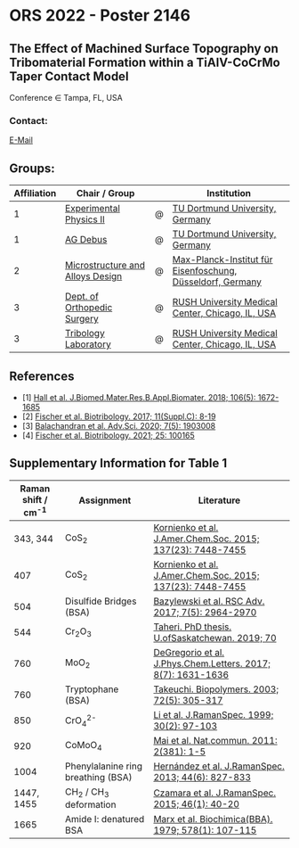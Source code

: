 # ORS 2022 - Poster 2146
## The Effect of Machined Surface Topography on Tribomaterial Formation within a TiAlV-CoCrMo Taper Contact Model​
Conference ∈ Tampa, FL, USA

### Contact:
[E-Mail](mailto:christian.beckmann@tu-dortmund.de)

## Groups:
| Affiliation | Chair / Group | | Institution |
| - | - | - | - |
| 1 | [Experimental Physics II](https://e2.physik.tu-dortmund.de/) | @ | [TU Dortmund University, Germany](https://www.tu-dortmund.de/en/) |
| 1 | [AG Debus](https://e2.physik.tu-dortmund.de/research/e2a/ag-debus/) | @ | [TU Dortmund University, Germany](https://www.tu-dortmund.de/en/) |
| 2 | [Microstructure and Alloys Design](https://www.mpie.de/microstructure-physics-and-alloy-design) | @ | [Max-Planck-Institut für Eisenfoschung, Düsseldorf, Germany](https://www.mpie.de/2281/en) |
| 3 | [Dept. of Orthopedic Surgery](https://www.rushu.rush.edu/rush-medical-college/departments/department-orthopedic-surgery) |  @ | [RUSH University Medical Center, Chicago, IL, USA](https://www.rush.edu/) |
| 3 | [Tribology Laboratory](https://www.rushu.rush.edu/research/departmental-research/orthopedic-surgery-research/tribology-laboratory) |  @ | [RUSH University Medical Center, Chicago, IL, USA](https://www.rush.edu/) |

## References
- [1] [Hall et al. J.Biomed.Mater.Res.B.Appl.Biomater. 2018; 106(5): 1672-1685]( https://doi.org/10.1002/jbm.b.33972)
- [2] [Fischer et al. Biotribology. 2017; 11(Suppl.C): 8-19](https://doi.org/10.1016/j.biotri.2017.01.001)
- [3] [Balachandran et al. Adv.Sci. 2020; 7(5): 1903008](https://doi.org/10.1002/advs.202070027)
- [4] [Fischer et al. Biotribology. 2021; 25: 100165​](https://doi.org/10.1016/j.biotri.2021.100165)

## Supplementary Information for Table 1

| Raman shift / cm<sup>-1</sup> | Assignment | Literature |
| - | - | - |
| 343, 344 | CoS<sub>2</sub> | [Kornienko et al. J.Amer.Chem.Soc. 2015; 137(23): 7448-7455](https://doi.org/10.1021/jacs.5b03545) |
| 407 | CoS<sub>2</sub> | [Kornienko et al. J.Amer.Chem.Soc. 2015; 137(23): 7448-7455](https://doi.org/10.1021/jacs.5b03545) |
| 504 | Disulfide Bridges (BSA) | [Bazylewski et al. RSC Adv. 2017; 7(5): 2964-2970](https://doi.org/10.1039/C6RA25879D) |
| 544 | Cr<sub>2</sub>O<sub>3</sub> | [Taheri. PhD thesis. U.ofSaskatchewan. 2019; 70](http://hdl.handle.net/10388/12374) |
| 760 | MoO<sub>2</sub> | [DeGregorio et al. J.Phys.Chem.Letters. 2017; 8(7): 1631-1636](https://doi.org/10.1021/acs.jpclett.7b00307) |
| 760 | Tryptophane (BSA) | [Takeuchi. Biopolymers. 2003; 72(5): 305-317](https://doi.org/10.1002/bip.10440) |
| 850 | CrO<sub>4</sub><sup>2-</sup> | [Li et al. J.RamanSpec. 1999; 30(2): 97-103](https://doi.org/10.1002/(SICI)1097-4555(199902)30:2<97::AID-JRS352>3.0.CO;2-X) |
| 920 | CoMoO<sub>4</sub> | [Mai et al. Nat.commun. 2011: 2(381): 1-5](https://doi.org/10.1038/ncomms1387) |
| 1004 | Phenylalanine ring breathing (BSA) | [Hernández et al. J.RamanSpec. 2013; 44(6): 827-833](https://doi.org/10.1002/jrs.4290) |
| 1447, 1455 | CH<sub>2</sub> / CH<sub>3</sub> deformation | [Czamara et al. J.RamanSpec. 2015; 46(1): 40-20](https://doi.org/10.1002/jrs.4607) |
| 1665 | Amide I: denatured BSA | [Marx et al. Biochimica(BBA). 1979; 578(1): 107-115](https://doi.org/10.1016/0005-2795(79)90118-1) |
